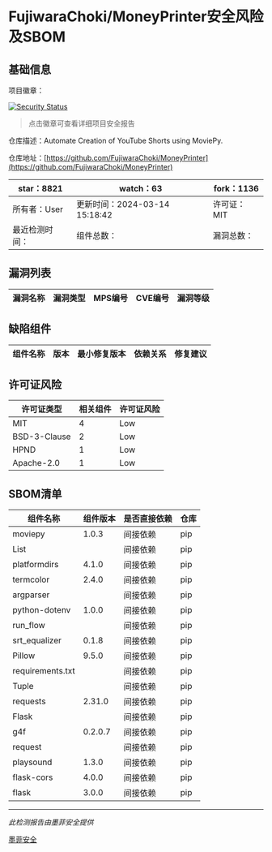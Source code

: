 # FujiwaraChoki/MoneyPrinter安全风险及SBOM

## 基础信息

项目徽章：

[![Security Status](https://www.murphysec.com/platform3/v31/badge/1772699898094522368.svg)](https://www.murphysec.com/console/report/1754937188750864384/1772699898094522368)

> 点击徽章可查看详细项目安全报告

仓库描述：Automate Creation of YouTube Shorts using MoviePy.

仓库地址：[https://github.com/FujiwaraChoki/MoneyPrinter](https://github.com/FujiwaraChoki/MoneyPrinter)

| star：8821 | watch：63 | fork：1136 |
| ----------- | -------------- | ------------ |
| 所有者：User | 更新时间：2024-03-14 15:18:42 | 许可证：MIT |
| 最近检测时间： | 组件总数： | 漏洞总数： |




## 漏洞列表

| 漏洞名称 | 漏洞类型 | MPS编号 | CVE编号 | 漏洞等级 |
| ------- | ------ | ------- | ------ | ----- |





## 缺陷组件

| 组件名称 | 版本 | 最小修复版本 | 依赖关系 | 修复建议 |
| -------- | ---- | ------------ | -------- | -------- |





## 许可证风险

| 许可证类型 | 相关组件 | 许可证风险 |
| ---------- | -------- | ---------- |
|MIT|4|Low|
|BSD-3-Clause|2|Low|
|HPND|1|Low|
|Apache-2.0|1|Low|




## SBOM清单

| 组件名称 | 组件版本 | 是否直接依赖 | 仓库 |
| -------- | -------- | ------------ | ---- |
|moviepy|1.0.3|间接依赖|pip|
|List||间接依赖|pip|
|platformdirs|4.1.0|间接依赖|pip|
|termcolor|2.4.0|间接依赖|pip|
|argparser||间接依赖|pip|
|python-dotenv|1.0.0|间接依赖|pip|
|run_flow||间接依赖|pip|
|srt_equalizer|0.1.8|间接依赖|pip|
|Pillow|9.5.0|间接依赖|pip|
|requirements.txt||间接依赖|pip|
|Tuple||间接依赖|pip|
|requests|2.31.0|间接依赖|pip|
|Flask||间接依赖|pip|
|g4f|0.2.0.7|间接依赖|pip|
|request||间接依赖|pip|
|playsound|1.3.0|间接依赖|pip|
|flask-cors|4.0.0|间接依赖|pip|
|flask|3.0.0|间接依赖|pip|


------

*此检测报告由墨菲安全提供*

[墨菲安全](www.murphysec.com)